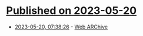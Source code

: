 # [Published on 2023-05-20](index.md)

* [2023-05-20, 07:38:26](https://lobste.rs/s/vmkjgz/web_archive) - [Web ARChive](https://en.wikipedia.org/wiki/Web_ARChive)
